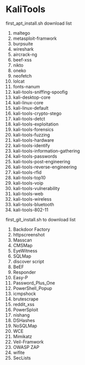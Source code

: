 # KaliTools

first_apt_install.sh download list
1. maltego
2. metasploit-framwork
3. burpsuite
4. wireshark
5. aircrack-ng
6. beef-xss
7. nikto
8. oneko
9. neofetch
10. lolcat
11. fonts-nanum
12. kali-tools-sniffing-spoofig
13. kali-desktop-core
14. kali-linux-core
15. kali-linux-default
16. kali-tools-crypto-stego
17. kali-tools-detct
18. kali-tools-exploitation
19. kali-tools-forensics
20. kali-tools-fuzzing
21. kali-tools-hardware
22. kali-tools-identify
23. kali-tools-information-gathering
24. kali-tools-passwords
25. kali-tools-post-engineering
26. kali-tools-reverse-engineering
27. kali-tools-rfid
28. kali-tools-top10
29. kali-tools-voip
30. kali-tools-vulnerability
31. kali-tools-web
32. kali-tools-wireless
33. kali-tools-bluetooth
34. kali-tools-802-11

first_git_install.sh to download list

1. Backdoor Factory
2. httpscreenshot
3. Masscan
4. CMSMap
5. EyeWitness
6. SQLMap
7. discover script
8. BeEF
9. Responder
10. Easy-P
11. Password_Plus_One
12. PowerShell_Popup
13. icmpshock
14. brutescrape
15. reddit_xss
16. PowerSploit
17. nishang
18. DSHashes
19. NoSQLMap
20. WCE
21. Mimikatz
22. Veil-Framwork
23. OWASP ZAP
24. wifite
25. SecLists
